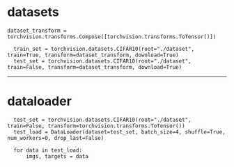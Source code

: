 # datasets
```dataset_transform = torchvision.transforms.Compose([torchvision.transforms.ToTensor()])```

```
  train_set = torchvision.datasets.CIFAR10(root="./dataset", train=True, transform=dataset_transform, download=True)
  test_set = torchvision.datasets.CIFAR10(root="./dataset", train=False, transform=dataset_transform, download=True)
```
      
----------
# dataloader

```
  test_set = torchvision.datasets.CIFAR10(root="./dataset", train=False, transform=torchvision.transforms.ToTensor())
  test_load = DataLoader(dataset=test_set, batch_size=4, shuffle=True, num_workers=0, drop_last=False)

  for data in test_load:
      imgs, targets = data
    
```
